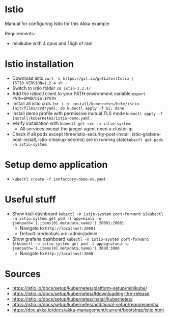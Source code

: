 # Istio
Manual for configuring Istio for this Akka example

Requirements:
- minikube with 4 cpus and 16gb of ram

# Istio installation
- Download istio ```curl -L https://git.io/getLatestIstio | ISTIO_VERSION=1.2.4 sh -```
- Switch to istio folder ```cd istio-1.2.4/```
- Add the istioctl client to your PATH environment variable ```export PATH=$PWD/bin:$PATH```
- Install all istio crds ```for i in install/kubernetes/helm/istio-init/files/crd*yaml; do kubectl apply -f $i; done```
- Install demo profile with permissive mutual TLS mode ```kubectl apply -f install/kubernetes/istio-demo.yaml```
- Verify installation with ```kubectl get svc -n istio-system```
    - All services except the jaeger-agent need a cluster-ip
- Check if all pods except three(istio-security-post-install, istio-grafana-post-install, istio-cleanup-secrets) are in running state```kubectl get pods -n istio-system```

# Setup demo application
- ```kubectl create -f innfactory-demo-ns.yaml```

# Useful stuff
- Show kiali dashboard ```kubectl -n istio-system port-forward $(kubectl -n istio-system get pod -l app=kiali -o jsonpath='{.items[0].metadata.name}') 20001:20001```
    - Navigate to ```http://localhost:20001```
    - Default credentials are: admin/admin
- Show grafana dashboard ```kubectl -n istio-system port-forward $(kubectl -n istio-system get pod -l app=grafana -o jsonpath='{.items[0].metadata.name}') 3000:3000```
    - Navigate to ```http://localhost:3000```

# Sources
- https://istio.io/docs/setup/kubernetes/platform-setup/minikube/
- https://istio.io/docs/setup/kubernetes/#downloading-the-release
- https://istio.io/docs/setup/kubernetes/install/kubernetes/
- https://istio.io/docs/setup/kubernetes/additional-setup/requirements/
- https://doc.akka.io/docs/akka-management/current/bootstrap/istio.html